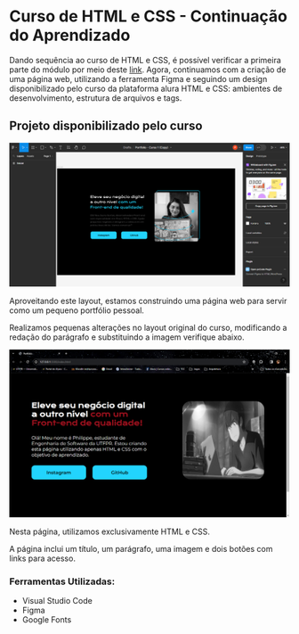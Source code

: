 <h1>Curso de HTML e CSS - Continuação do Aprendizado</h1>

<p>Dando sequência ao curso de HTML e CSS, é possível verificar a primeira parte do módulo por meio deste <a href="https://github.com/philippe-piu/HTML-E-CSS">link</a>. Agora, continuamos com a criação de uma página web, utilizando a ferramenta Figma e seguindo um design disponibilizado pelo curso da plataforma alura HTML e CSS: ambientes de desenvolvimento, estrutura de arquivos e tags.</p>

<h2>Projeto disponibilizado pelo curso</h2>

<img
        src="/assets/figma.PNG"
        alt="Imagem o Figma"
/>

<p>Aproveitando este layout, estamos construindo uma página web para servir como um pequeno portfólio pessoal.</p>
<p>Realizamos pequenas alterações no layout original do curso, modificando a redação do parágrafo e substituindo a imagem verifique abaixo.</p>

<img
        src="/assets/Teela do Projeto.PNG"
        alt="Imagem Final do Projeto"
/>

<p>Nesta página, utilizamos exclusivamente HTML e CSS.</p>
<p>A página inclui um título, um parágrafo, uma imagem e dois botões com links para acesso.</p>

<h3>Ferramentas Utilizadas:</h3>
  <ul>
    <li>Visual Studio Code</li>
    <li>Figma</li>
    <li>Google Fonts</li>
  </ul>
